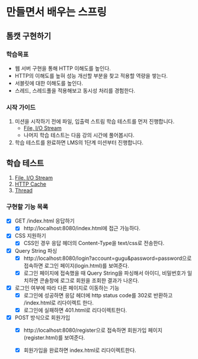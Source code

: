 # 만들면서 배우는 스프링

## 톰캣 구현하기

### 학습목표
- 웹 서버 구현을 통해 HTTP 이해도를 높인다.
- HTTP의 이해도를 높혀 성능 개선할 부분을 찾고 적용할 역량을 쌓는다.
- 서블릿에 대한 이해도를 높인다.
- 스레드, 스레드풀을 적용해보고 동시성 처리를 경험한다.

### 시작 가이드
1. 미션을 시작하기 전에 파일, 입출력 스트림 학습 테스트를 먼저 진행합니다.
    - [File, I/O Stream](study/src/test/java/study)
    - 나머지 학습 테스트는 다음 강의 시간에 풀어봅시다.
2. 학습 테스트를 완료하면 LMS의 1단계 미션부터 진행합니다.

## 학습 테스트
1. [File, I/O Stream](study/src/test/java/study)
2. [HTTP Cache](study/src/test/java/cache)
3. [Thread](study/src/test/java/thread)


### 구현할 기능 목록
- [x] GET /index.html 응답하기
  - [x] http://localhost:8080/index.html에 접근 가능하다.
- [x] CSS 지원하기
  - [x] CSS인 경우 응답 헤더의 Content-Type을 text/css로 전송한다.
- [x] Query String 파싱
  - [x] http://localhost:8080/login?account=gugu&password=password으로 접속하면 로그인 페이지(login.html)를 보여준다.
  - [x] 로그인 페이지에 접속했을 때 Query String을 파싱해서 아이디, 비밀번호가 일치하면 콘솔창에 로그로 회원을 조회한 결과가 나온다.
- [x] 로그인 여부에 따라 다른 페이지로 이동하는 기능
    - [x] 로그인에 성공하면 응답 헤더에 http status code를 302로 반환하고 /index.html로 리다이렉트 한다.
    - [x] 로그인에 실패하면 401.html로 리다이렉트한다.
- [x] POST 방식으로 회원가입
    - [x] http://localhost:8080/register으로 접속하면 회원가입 페이지(register.html)를 보여준다.
    - [x] 회원가입을 완료하면 index.html로 리다이렉트한다.

